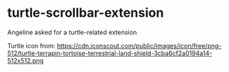 # turtle-scrollbar-extension
Angeline asked for a turtle-related extension

Turtle icon from: https://cdn.iconscout.com/public/images/icon/free/png-512/turtle-terrapin-tortoise-terrestrial-land-shield-3cba6cf2a0194a14-512x512.png
